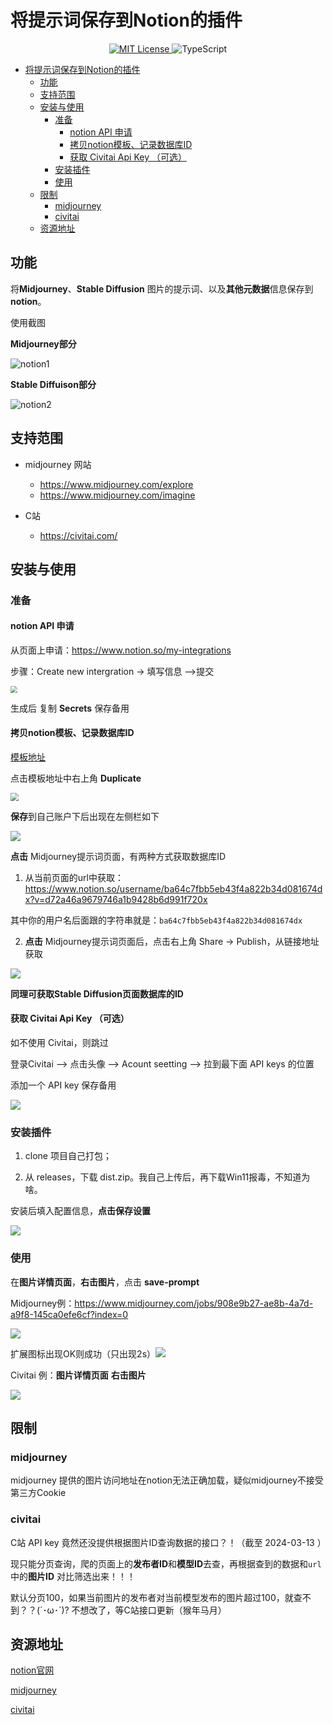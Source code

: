# 将提示词保存到Notion的插件

<p align="center">
  <a href="LICENSE" target="_blank">
    <img alt="MIT License" src="https://img.shields.io/github/license/yetone/openai-translator.svg?style=flat-square" />
  </a>
  <img alt="TypeScript" src="https://img.shields.io/badge/-TypeScript-blue?style=flat-square&logo=typescript&logoColor=white" />
</p>    

- [将提示词保存到Notion的插件](#将提示词保存到notion的插件)
  - [功能](#功能)
  - [支持范围](#支持范围)
  - [安装与使用](#安装与使用)
    - [准备](#准备)
      - [notion API 申请](#notion-api-申请)
      - [拷贝notion模板、记录数据库ID](#拷贝notion模板记录数据库id)
      - [获取 Civitai Api Key （可选）](#获取-civitai-api-key-可选)
    - [安装插件](#安装插件)
    - [使用](#使用)
  - [限制](#限制)
    - [midjourney](#midjourney)
    - [civitai](#civitai)
  - [资源地址](#资源地址)




## 功能
将**Midjourney**、**Stable Diffusion** 图片的提示词、以及**其他元数据**信息保存到**notion**。



使用截图

**Midjourney部分**

![notion1](./other/notion1.jpg)

**Stable Diffuison部分**

![notion2](./other/notion2.jpg)



## 支持范围
- midjourney 网站
    - https://www.midjourney.com/explore
    - https://www.midjourney.com/imagine

- C站
    - https://civitai.com/

## 安装与使用

### 准备

#### notion API 申请

从页面上申请：https://www.notion.so/my-integrations

步骤：Create new intergration -> 填写信息 -->提交

<img src="./other/notion6.jpg" style="zoom:67%;" />

生成后 复制 **Secrets** 保存备用

#### 拷贝notion模板、记录数据库ID

[模板地址](https://mikotoayu.notion.site/Save-Prompt-template-835950fa263147bda2a2876d2c824f83)

点击模板地址中右上角 **Duplicate**

<img src="./other/notion3.jpg" style="zoom: 80%;" />

**保存**到自己账户下后出现在左侧栏如下

![](./other/notion4.jpg)

**点击** Midjourney提示词页面，有两种方式获取数据库ID

1. 从当前页面的url中获取：https://www.notion.so/username/ba64c7fbb5eb43f4a822b34d081674dx?v=d72a46a9679746a1b9428b6d991f720x

其中你的用户名后面跟的字符串就是：`ba64c7fbb5eb43f4a822b34d081674dx`

2. **点击** Midjourney提示词页面后，点击右上角 Share -> Publish，从链接地址获取

![](./other/notion5.jpg)

**同理可获取Stable Diffusion页面数据库的ID**





#### 获取 Civitai Api Key （可选）

如不使用 Civitai，则跳过

登录Civitai --> 点击头像 --> Acount seetting --> 拉到最下面 API keys 的位置

添加一个 API key 保存备用

![](./other/c1.jpg)



### 安装插件

1. clone 项目自己打包；

   [README_Starter.md]: ./README_Starter.md

2. 从 releases，下载 dist.zip。我自己上传后，再下载Win11报毒，不知道为啥。



安装后填入配置信息，**点击保存设置**

![](./other/sp1.jpg)

### 使用

在**图片详情页面**，**右击图片**，点击 **save-prompt**

Midjourney例：https://www.midjourney.com/jobs/908e9b27-ae8b-4a7d-a9f8-145ca0efe6cf?index=0

![](./other/sp2.jpg)

扩展图标出现OK则成功（只出现2s）![](./other/sp3.jpg)

Civitai 例：**图片详情页面** **右击图片**

![](./other/c2.jpg)




## 限制

### midjourney

midjourney 提供的图片访问地址在notion无法正确加载，疑似midjourney不接受第三方Cookie



### civitai

C站 API key 竟然还没提供根据图片ID查询数据的接口？！（截至 2024-03-13 ）

现只能分页查询，爬的页面上的**发布者ID**和**模型ID**去查，再根据查到的数据和`url`中的**图片ID** 对比筛选出来！！！

默认分页100，如果当前图片的发布者对当前模型发布的图片超过100，就查不到？？(´･ω･`)? 不想改了，等C站接口更新（猴年马月）



## 资源地址

[notion官网](https://www.notion.so/)

[midjourney](https://www.midjourney.com/)

[civitai](https://civitai.com/)
